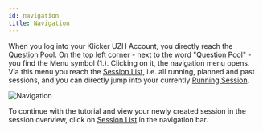 ```yaml
---
id: navigation
title: Navigation
---
```


When you log into your Klicker UZH Account, you directly reach the [Question Pool](question_pool.md). On the top left corner - next to the word "Question Pool" - you find the Menu symbol (1.). Clicking on it, the navigation menu opens. Via this menu you reach the [Session List](session_list.md), i.e. all running, planned and past sessions, and you can directly jump into your currently [Running Session](session_running.md).

![Navigation](assets/navigation.png)

To continue with the tutorial and view your newly created session in the session overview, click on [Session List](session_list.md) in the navigation bar.

